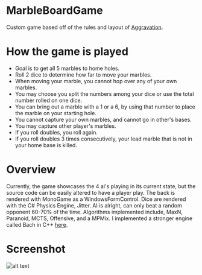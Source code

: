 # MarbleBoardGame
Custom game based off of the rules and layout of [Aggravation](https://en.wikipedia.org/wiki/Aggravation_(board_game)). 

# How the game is played
- Goal is to get all 5 marbles to home holes.
- Roll 2 dice to determine how far to move your marbles.
- When moving your marble, you cannot hop over any of your own marbles.
- You may choose you split the numbers among your dice or use the total number rolled on one dice.
- You can bring out a marble with a 1 or a 6, by using that number to place the marble on your starting hole.
- You cannot capture your own marbles, and cannot go in other's bases.
- You may capture other player's marbles.
- If you roll doubles, you roll again.
- If you roll doubles 3 times consecutively, your lead marble that is not in your home base is killed.

# Overview
Currently, the game showcases the 4 ai's playing in its current state, but the source code can be easily altered to have a player play.
The back is rendered with MonoGame as a WindowsFormControl. Dice are rendered with the C# Physics Engine, Jitter. AI is alright, can only beat a random opponent 60-70% of the time. Algorithms implemented include, MaxN, Paranoid, MCTS, Offensive, and a MPMix. I implemented a stronger engine called Bach in C++ [here](https://github.com/ajosg/Bach).

# Screenshot
![alt text](https://i.imgur.com/gFieQVN.png)
